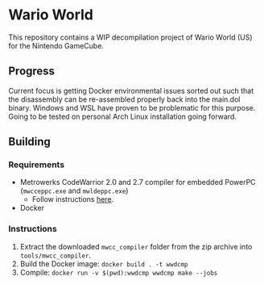# Wario World

This repository contains a WIP decompilation project of Wario World (US) for the Nintendo GameCube.

## Progress

Current focus is getting Docker environmental issues sorted out such that the disassembly can be re-assembled properly back into the main.dol binary. Windows and WSL have proven to be problematic for this purpose. Going to be tested on personal Arch Linux installation going forward.

## Building
### Requirements
* Metrowerks CodeWarrior 2.0 and 2.7 compiler for embedded PowerPC (`mwcceppc.exe` and `mwldeppc.exe`)
  * Follow instructions [here](https://pastebin.com/raw/CmeG2iDP).
* Docker

### Instructions

1. Extract the downloaded `mwcc_compiler` folder from the zip archive into `tools/mwcc_compiler`.
2. Build the Docker image: `docker build . -t wwdcmp`
3. Compile: `docker run -v $(pwd):wwdcmp wwdcmp make --jobs`
